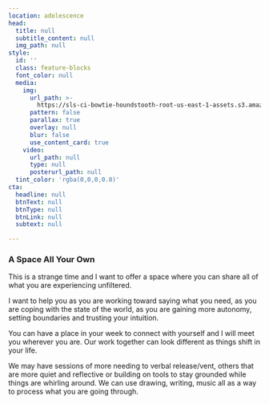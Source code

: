 ```yaml
---
location: adolescence
head:
  title: null
  subtitle_content: null
  img_path: null
style:
  id: ''
  class: feature-blocks
  font_color: null
  media:
    img:
      url_path: >-
        https://sls-ci-bowtie-houndstooth-root-us-east-1-assets.s3.amazonaws.com/NickArrasate/perceptivecounseling/1645991970512-sharon-mccutcheon-jYbKxinWQGk-unsplash.jpg
      pattern: false
      parallax: true
      overlay: null
      blur: false
      use_content_card: true
    video:
      url_path: null
      type: null
      posterurl_path: null
  tint_color: 'rgba(0,0,0,0.0)'
cta:
  headline: null
  btnText: null
  btnType: null
  btnLink: null
  subtext: null

---
```

<div class="d-flex align-items-center justify-content-around row">
<div>
<h3>A Space All Your Own</h3>
<p>This is a strange time and I want to offer a space where you can share all of what you are experiencing unfiltered.</p>
<p>I want to help you as you are working toward saying what you need, as you are coping with the state of the world, as you are gaining more autonomy, setting boundaries and trusting your intuition.</p>
<p>You can have a place in your week to connect with yourself and I will meet you wherever you are. Our work together can look different as things shift in your life.&nbsp;</p>
<p>We may have sessions of more needing to verbal release/vent, others that are more quiet and reflective or building on tools to stay grounded while things are whirling around. We can use drawing, writing, music all as a way to process what you are going through.&nbsp;</p>
</div>
</div>
